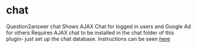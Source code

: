 # chat
Question2answer chat
Shows AJAX Chat for logged in users and Google Ad for others
Requires AJAX chat to be installed in the chat folder of this plugin- just set up the chat database. Instructions can be seen <a href="chat/readme.html">here</a>
